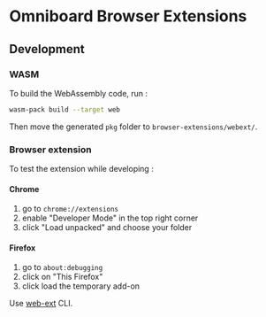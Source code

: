 # Omniboard Browser Extensions

## Development

### WASM

To build the WebAssembly code, run :

```sh
wasm-pack build --target web
```

Then move the generated `pkg` folder to `browser-extensions/webext/`.

### Browser extension

To test the extension while developing :

#### Chrome

1. go to `chrome://extensions`
2. enable "Developer Mode" in the top right corner
3. click "Load unpacked" and choose your folder

#### Firefox

1. go to `about:debugging`
2. click on "This Firefox"
3. click load the temporary add-on

Use [web-ext](https://extensionworkshop.com/documentation/develop/getting-started-with-web-ext/) CLI.
